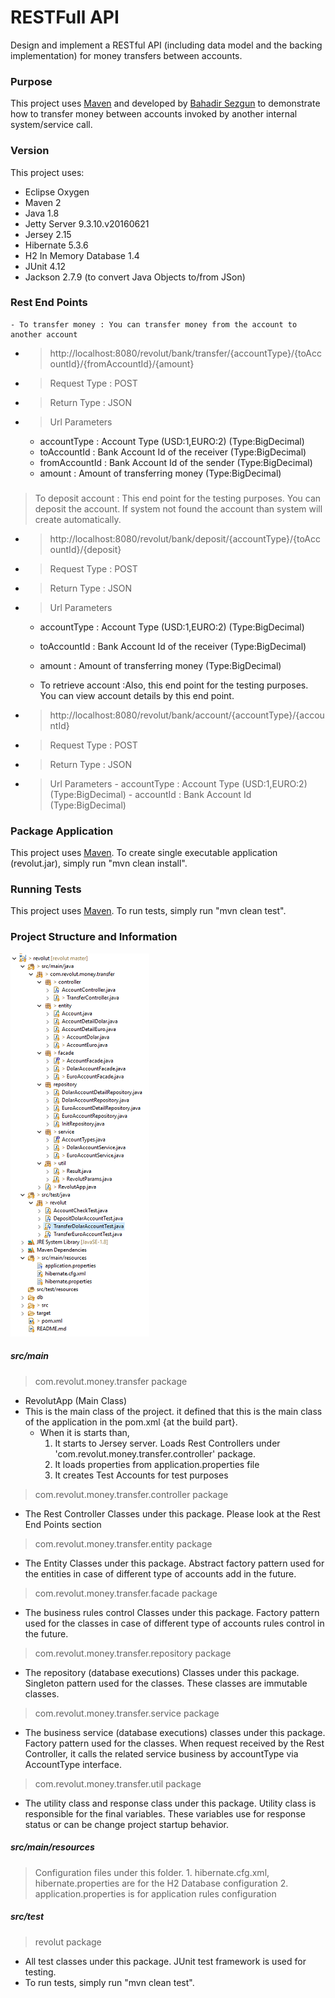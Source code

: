 # RESTFull API
Design and implement a RESTful API (including data model and the backing implementation) for money
transfers between accounts.

### Purpose
This project uses [Maven](https://maven.apache.org/) and developed by [Bahadir Sezgun](https://www.linkedin.com/in/bsezgun/) to demonstrate how to transfer money between accounts invoked by another internal system/service call.

### Version
This project uses:
- Eclipse Oxygen
- Maven 2
- Java 1.8
- Jetty Server 9.3.10.v20160621
- Jersey 2.15
- Hibernate 5.3.6
- H2 In Memory Database 1.4
- JUnit 4.12
- Jackson 2.7.9 (to convert Java Objects to/from JSon)
 
### Rest End Points
    - To transfer money : You can transfer money from the account to another account
  - > http://localhost:8080/revolut/bank/transfer/{accountType}/{toAccountId}/{fromAccountId}/{amount}
  - > Request Type : POST
  - > Return Type  : JSON
  - > Url Parameters
     - accountType : Account Type (USD:1,EURO:2) (Type:BigDecimal)
     - toAccountId : Bank Account Id of the receiver (Type:BigDecimal)
     - fromAccountId : Bank Account Id of the sender (Type:BigDecimal)
     - amount : Amount of transferring money (Type:BigDecimal)
###
> To deposit account : This end point for the testing purposes. You can deposit the account. If system not found the account than system will create automatically.  
  - > http://localhost:8080/revolut/bank/deposit/{accountType}/{toAccountId}/{deposit} 
  - > Request Type : POST
  - > Return Type  : JSON
  - > Url Parameters
      - accountType : Account Type (USD:1,EURO:2) (Type:BigDecimal)
      - toAccountId : Bank Account Id of the receiver (Type:BigDecimal) 
      - amount : Amount of transferring money (Type:BigDecimal)

    - To retrieve account :Also, this end point for the testing purposes. You can view account details by this end point. 
  - > http://localhost:8080/revolut/bank/account/{accountType}/{accountId} 
  - > Request Type : POST
  - > Return Type  : JSON
  - > Url Parameters
      	- accountType : Account Type (USD:1,EURO:2) (Type:BigDecimal)
    	- accountId : Bank Account Id  (Type:BigDecimal)  
    
### Package Application
This project uses [Maven](https://maven.apache.org/).
To create single executable application (revolut.jar), simply run "mvn clean install".

### Running Tests
This project uses [Maven](https://maven.apache.org/).
To run tests, simply run "mvn clean test".

### Project Structure and Information
	
![alt text](https://github.com/bsezgun/revolut/blob/master/revolut/src/main/resources/imgs/project_structure.PNG)

##### src/main	
> com.revolut.money.transfer package
- RevolutApp (Main Class)
- This is the main class of the project. it defined that this is the main class of the application in the pom.xml {at the build part}.
	- When it is starts than, 
		1. It starts to Jersey server. Loads Rest Controllers under 'com.revolut.money.transfer.controller' package.
		2. It loads properties from application.properties file
		3. It creates Test Accounts for test purposes
		    
> com.revolut.money.transfer.controller package
- The Rest Controller Classes under this package. Please look at the Rest End Points section
		
> com.revolut.money.transfer.entity package
- The Entity Classes under this package. Abstract factory pattern used for the entities in case of different type of accounts add in the future.

> com.revolut.money.transfer.facade package
- The business rules control Classes under this package. Factory pattern used for the classes in case of different type of accounts rules control in the future.
		
> com.revolut.money.transfer.repository package
- The repository (database executions) Classes under this package. Singleton pattern used for the classes. These classes are immutable classes.
			
> com.revolut.money.transfer.service package
- The business service (database executions) classes under this package. Factory pattern used for the classes. When request received by the Rest Controller, it calls the related service business by accountType via AccountType interface.
		
> com.revolut.money.transfer.util package
- The utility class and response class  under this package. Utility class is responsible for the final variables. These variables use for response status or can be change project startup behavior.
		 
##### src/main/resources
> Configuration files under this folder. 
		  1. hibernate.cfg.xml, hibernate.properties are for the H2 Database configuration 
		  2. application.properties is for application rules configuration
#####  src/test
> revolut package
- All test classes under this package. JUnit test framework is used for testing.	
- To run tests, simply run "mvn clean test".	

